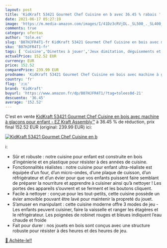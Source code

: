 ```yaml
---
layout: post
title: 'KidKraft 53421 Gourmet Chef Cuisine en b avec 36.45 % rabais '
date: 2021-06-17 05:27:19
image: 'https://m.media-amazon.com/images/I/41Dz3cRVjDL._SL500_._SL400_.jpg'
comments: true
category: ofertas
author: 'tole.es'
slug: 'B07HJFR4T1-fr KidKraft 53421 Gourmet Chef Cuisine en bois avec machine à...'
sku: 'B07HJFR4T1-fr'
tags: [ 'Cuisine','Dinettes à jouer','Jeux dimitation, déguisements et accessoires','Jeux et Jouets','Jeux et jouets','kidkraft', ]
actualPrice: 152.52 EUR
currency: EUR
price: 152.52
comparePrice: 239.99 EUR
prodname: 'KidKraft 53421 Gourmet Chef Cuisine en bois avec machine à glaçons pour enfant - EZ Kraft Assembly™'
country: 'fr'
flag: '🇫🇷'
brand: 'KidKraft'
buyurl: 'https://www.amazon.fr/dp/B07HJFR4T1/?tag=tolees0d-21'
descuento: '36.45'
average: '152.52'
---
```


C'est en vente [KidKraft 53421 Gourmet Chef Cuisine en bois avec machine à glaçons pour enfant - EZ Kraft Assembly™](https://www.amazon.fr/dp/B07HJFR4T1/?tag=tolees0d-21)  à  36.45 % de réduction, prix final  152.52 EUR (original: 239.99 EUR) ici:

[![KidKraft 53421 Gourmet Chef Cuisine en b](https://m.media-amazon.com/images/I/41Dz3cRVjDL._SL500_._SL400_.jpg)](https://www.amazon.fr/dp/B07HJFR4T1/?tag=tolees0d-21)

ℹ️:

- Sûr et robuste : notre cuisine pour enfant est construite en bois d’ingénierie et en plastique pour résister à des années de cuisine.
- Fonctionnalités réalistes : notre cuisine pour enfant ultra-réaliste est équipée d’un four, d’un micro-ondes, d’une plaque de cuisson, d’un réfrigérateur et d’un évier pour que vos enfants puissent faire semblant de préparer la nourriture et apprendre à cuisiner ainsi qu’à nettoyer ! Les portes des appareils s’ouvrent et se ferment et les boutons cliquent.
- Facile à nettoyer : conçue pour les tout-petits, cette cuisine possède un évier amovible pouvant être lavé pour maintenir la propreté du jouet.
- S’amuser en manipulant : cette cuisine moderne offre 3 modes de jeu - Les enfants peuvent cuisiner, faire la vaisselle et ranger les étagères et le réfrigérateur. Les poignées de robinet rouges et bleues indiquent l’eau chaude et froide
- Fait pour durer : nos jouets en bois sont conçus avec une structure robuste pour résister à des heures et des heures de jeu.

[🛒 Achète-le!!](https://www.amazon.fr/dp/B07HJFR4T1/?tag=tolees0d-21)
